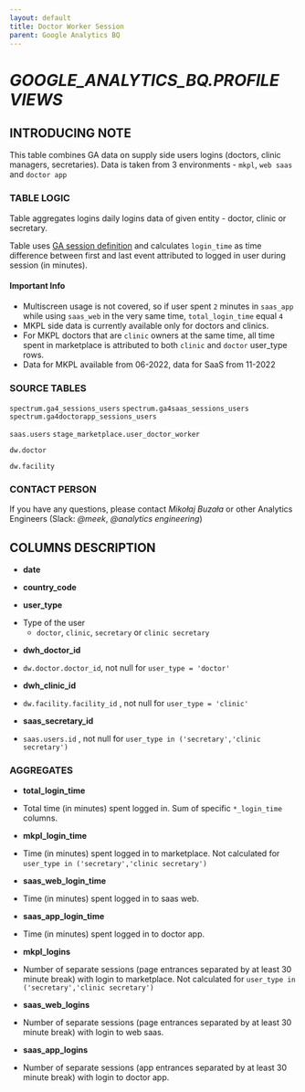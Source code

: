 ```yaml
---
layout: default
title: Doctor Worker Session
parent: Google Analytics BQ
---
```


# *GOOGLE_ANALYTICS_BQ.PROFILE VIEWS*

## INTRODUCING NOTE

This table combines GA data on supply side users logins (doctors, clinic managers, secretaries). Data is taken from 3 environments - `mkpl`, `web saas` and `doctor app`

### TABLE LOGIC

Table aggregates logins daily logins data of given entity - doctor, clinic or secretary.

Table uses [GA session definition](https://support.google.com/analytics/answer/12798876?hl=en) and calculates `login_time` as time difference between first and last event attributed to logged in user during session (in minutes).

#### Important Info

- Multiscreen usage is not covered, so if user spent `2` minutes in `saas_app` while using `saas_web` in the very same time, `total_login_time` equal `4`
- MKPL side data is currently available only for doctors and clinics.
- For MKPL doctors that are `clinic` owners at the same time, all time spent in marketplace is attributed to both `clinic` and `doctor` user_type rows.
- Data for MKPL available from 06-2022, data for SaaS from 11-2022

### SOURCE TABLES

`spectrum.ga4_sessions_users`
`spectrum.ga4saas_sessions_users`
`spectrum.ga4doctorapp_sessions_users`

`saas.users`
`stage_marketplace.user_doctor_worker`

`dw.doctor`

`dw.facility`

### CONTACT PERSON

If you have any questions, please contact *Mikołaj Buzała* or other Analytics Engineers (Slack: *@meek*, *@analytics engineering*)

## COLUMNS DESCRIPTION

* **date**

* **country_code**

* **user_type**

- Type of the user
  - `doctor`, `clinic`, `secretary` or `clinic secretary`

* **dwh_doctor_id**

- `dw.doctor.doctor_id`, not null for `user_type = 'doctor'`

* **dwh_clinic_id**

- `dw.facility.facility_id` , not null for `user_type = 'clinic'`

* **saas_secretary_id**

- `saas.users.id` , not null for `user_type in ('secretary','clinic secretary')`

### AGGREGATES

* **total_login_time**

- Total time (in minutes) spent logged in. Sum of specific `*_login_time` columns.

* **mkpl_login_time**

- Time (in minutes) spent logged in to marketplace. Not calculated for `user_type in ('secretary','clinic secretary')`

* **saas_web_login_time**

- Time (in minutes) spent logged in to saas web.

* **saas_app_login_time**

- Time (in minutes) spent logged in to doctor app.

* **mkpl_logins**

- Number of separate sessions (page entrances separated by at least 30 minute break) with login to marketplace. Not calculated for `user_type in ('secretary','clinic secretary')`

* **saas_web_logins**

- Number of separate sessions (page entrances separated by at least 30 minute break) with login to web saas.

* **saas_app_logins**

- Number of separate sessions (app entrances separated by at least 30 minute break) with login to doctor app.
